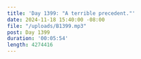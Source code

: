 ```yaml
---
title: 'Day 1399: "A terrible precedent."'
date: 2024-11-18 15:40:00 -08:00
file: "/uploads/B1399.mp3"
post: Day 1399
duration: '00:05:54'
length: 4274416
---
```


